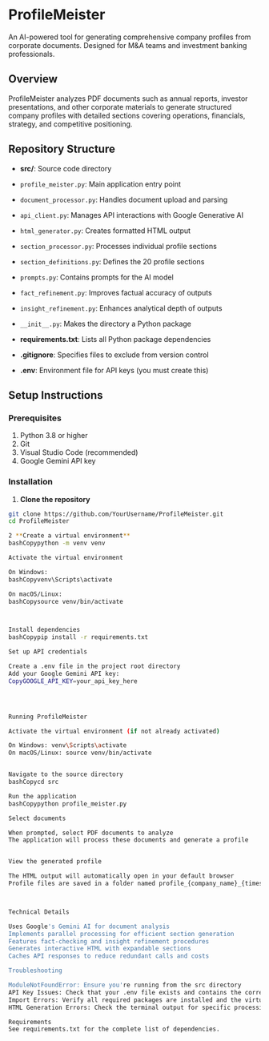 # ProfileMeister

An AI-powered tool for generating comprehensive company profiles from corporate documents. Designed for M&A teams and investment banking professionals.

## Overview

ProfileMeister analyzes PDF documents such as annual reports, investor presentations, and other corporate materials to generate structured company profiles with detailed sections covering operations, financials, strategy, and competitive positioning.

## Repository Structure

- **src/**: Source code directory
 - `profile_meister.py`: Main application entry point
 - `document_processor.py`: Handles document upload and parsing
 - `api_client.py`: Manages API interactions with Google Generative AI
 - `html_generator.py`: Creates formatted HTML output
 - `section_processor.py`: Processes individual profile sections
 - `section_definitions.py`: Defines the 20 profile sections
 - `prompts.py`: Contains prompts for the AI model
 - `fact_refinement.py`: Improves factual accuracy of outputs
 - `insight_refinement.py`: Enhances analytical depth of outputs
 - `__init__.py`: Makes the directory a Python package

- **requirements.txt**: Lists all Python package dependencies
- **.gitignore**: Specifies files to exclude from version control
- **.env**: Environment file for API keys (you must create this)

## Setup Instructions

### Prerequisites
1. Python 3.8 or higher
2. Git
3. Visual Studio Code (recommended)
4. Google Gemini API key

### Installation

1. **Clone the repository**
  ```bash
  git clone https://github.com/YourUsername/ProfileMeister.git
  cd ProfileMeister

2 **Create a virtual environment**
bashCopypython -m venv venv

Activate the virtual environment

On Windows:
bashCopyvenv\Scripts\activate

On macOS/Linux:
bashCopysource venv/bin/activate



Install dependencies
bashCopypip install -r requirements.txt

Set up API credentials

Create a .env file in the project root directory
Add your Google Gemini API key:
CopyGOOGLE_API_KEY=your_api_key_here




Running ProfileMeister

Activate the virtual environment (if not already activated)

On Windows: venv\Scripts\activate
On macOS/Linux: source venv/bin/activate


Navigate to the source directory
bashCopycd src

Run the application
bashCopypython profile_meister.py

Select documents

When prompted, select PDF documents to analyze
The application will process these documents and generate a profile


View the generated profile

The HTML output will automatically open in your default browser
Profile files are saved in a folder named profile_{company_name}_{timestamp}



Technical Details

Uses Google's Gemini AI for document analysis
Implements parallel processing for efficient section generation
Features fact-checking and insight refinement procedures
Generates interactive HTML with expandable sections
Caches API responses to reduce redundant calls and costs

Troubleshooting

ModuleNotFoundError: Ensure you're running from the src directory
API Key Issues: Check that your .env file exists and contains the correct key
Import Errors: Verify all required packages are installed and the virtual environment is activated
HTML Generation Errors: Check the terminal output for specific processing errors

Requirements
See requirements.txt for the complete list of dependencies.
